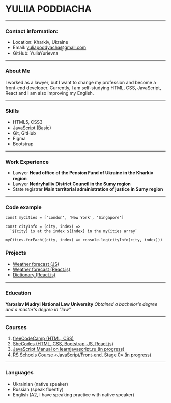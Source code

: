 # YULIIA PODDIACHA

---

### Contact information:

- Location: Kharkiv, Ukraine
- Email: yuliapoddyacha@gmail.com
- GitHub: YuliaYurievna

---

### About Me

I worked as a lawyer, but I want to change my profession and become a front-end developer. Currently, I am self-studying HTML, CSS, JavaScript, React and I am also improving my English.

---

### Skills

- HTML5, CSS3
- JavaScript (Basic)
- Git, GitHub
- Figma
- Bootstrap

---

### Work Experience

- Lawyer **Head office of the Pension Fund of Ukraine in the Kharkiv region**
- Lawyer **Nedryhailiv District Council in the Sumy region**
- State registrar **Main territorial administration of justice in Sumy region**

---

### Code example

```
const myCities = ['London', 'New York', 'Singapore']

const cityInfo = (city, index) =>
  `${city} is at the index ${index} in the myCities array`

myCities.forEach((city, index) => console.log(cityInfo(city, index)))
```

### Projects

- [Weather forecast (JS)](https://papaya-starburst-71353a.netlify.app/)
- [Weather forecast (React.js)](https://vocal-creponne-0e3609.netlify.app/)
- [Dictionary (React.js)](https://dapper-panda-0370f5.netlify.app/)

---

### Education

**Yaroslav Mudryi National Law University**
_Obtained a bachelor's degree and a master's degree in "law"_

---

### Courses

1. [freeCodeCamp (HTML, CSS)](https://www.freecodecamp.org/)
2. [SheCodes (HTML, CSS, Bootstrap, JS, React.js)](https://www.shecodes.io/)
3. [JavaScript Manual on learnjavascript.ru (in progress)](https://learn.javascript.ru/)
4. [RS Schools Course «JavaScript/Front-end. Stage 0» (in progress)](https://rs.school/)

---

### Languages

- Ukrainian (native speaker)
- Russian (speak fluently)
- English (A2, I have speaking practice with native speaker)
